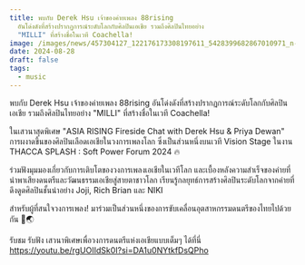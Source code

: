 ```yaml
---
title: พบกับ Derek Hsu เจ้าของค่ายเพลง 88rising
  อันโด่งดังที่สร้างปรากฏการณ์ระดับโลกกับศิลปินเอเชีย รวมถึงศิลปินไทยอย่าง
  "MILLI" ที่สร้างชื่อในเวที Coachella!
image: /images/news/457304127_122176173308197611_5428399682867010971_n-2.jpg
date: 2024-08-28
draft: false
tags:
  - music
---
```

พบกับ Derek Hsu เจ้าของค่ายเพลง 88rising อันโด่งดังที่สร้างปรากฏการณ์ระดับโลกกับศิลปินเอเชีย รวมถึงศิลปินไทยอย่าง "MILLI" ที่สร้างชื่อในเวที Coachella!

ในเสวนาสุดพิเศษ "ASIA RISING Fireside Chat with Derek Hsu & Priya Dewan" การผงาดขึ้นของศิลปินเลือดเอเชียในวงการเพลงโลก ซึ่งเป็นส่วนหนึ่งบนเวที Vision Stage ในงาน THACCA SPLASH : Soft Power Forum 2024 🔥

ร่วมฟังมุมมองเกี่ยวกับการเติบโตของวงการเพลงเอเชียในเวทีโลก และเบื้องหลังความสำเร็จของค่ายที่นำพาเสียงดนตรีและวัฒนธรรมเอเชียสู่สายตาชาวโลก เรียนรู้กลยุทธ์การสร้างศิลปินระดับโลกจากค่ายที่ดึงดูดศิลปินชั้นนำอย่าง Joji, Rich Brian และ NIKI

สำหรับผู้ที่สนใจวงการเพลง! มาร่วมเป็นส่วนหนึ่งของการขับเคลื่อนอุตสาหกรรมดนตรีของไทยไปด้วยกัน 🎵🌏

รับชม รับฟัง เสวนาพิเศษเพื่อวงการดนตรีแห่งเอเชียแบบเต็มๆ ได้ที่นี่ https://youtu.be/rgUOIIdSk0I?si=DA1u0NYtkfDsQPho
